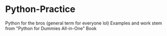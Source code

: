 # Python-Practice
Python for the bros (general term for everyone lol)
Examples and work stem from "Python for Dummies All-in-One" Book
